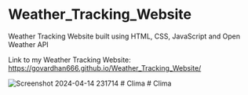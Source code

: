 # Weather_Tracking_Website
Weather Tracking Website built using HTML, CSS, JavaScript and Open Weather API

Link to my Weather Tracking Website: https://govardhan666.github.io/Weather_Tracking_Website/

![Screenshot 2024-04-14 231714](https://github.com/govardhan666/Weather_Tracking_Website/assets/71170706/d85d909c-d8ad-41fa-9ba3-d15d44c76441)
#   C l i m a  
 #   C l i m a  
 